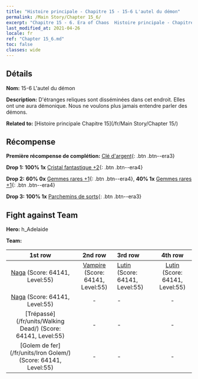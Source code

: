 ```yaml
---
title: "Histoire principale - Chapitre 15 - 15-6 L'autel du démon"
permalink: /Main Story/Chapter 15_6/
excerpt: "Chapitre 15 - 6. Era of Chaos  Histoire principale - Chapitre 15_6. 15-6 L'autel du démon"
last_modified_at: 2021-04-26
locale: fr
ref: "Chapter 15_6.md"
toc: false
classes: wide
---
```


## Détails

 **Nom:** 15-6 L'autel du démon

 **Description:** D'étranges reliques sont disséminées dans cet endroit. Elles ont une aura démonique. Nous ne voulons plus jamais entendre parler des démons.

 **Related to:** [Histoire principale Chapitre 15](/fr/Main Story/Chapter 15/)

## Récompense

 **Première récompense de complétion:** [Clé d'argent](/ItemsFR/con_693/){: .btn .btn--era3}

 **Drop 1:** **100% 1x** [Cristal fantastique +2](/ItemsFR/mat_52/){: .btn .btn--era4}

 **Drop 2:** **60% 0x** [Gemmes rares +1](/ItemsFR/mat_44/){: .btn .btn--era4}, **40% 1x** [Gemmes rares +1](/ItemsFR/mat_44/){: .btn .btn--era4}

 **Drop 3:** **100% 1x** [Parchemins de sorts](/ItemsFR/con_694/){: .btn .btn--era3}


## Fight against Team
 **Hero:** h_Adelaide

 **Team:**


  | 1st row | 2nd row | 3rd row | 4th row |
  |:----:|:----:|:----|:----:|
  | [Naga](/fr/units/Naga/) (Score: 64141, Level:55)  | [Vampire](/fr/units/Vampire/) (Score: 64141, Level:55)  | [Lutin](/fr/units/Gremlin/) (Score: 64141, Level:55)  | [Lutin](/fr/units/Gremlin/) (Score: 64141, Level:55)  |
  | [Naga](/fr/units/Naga/) (Score: 64141, Level:55)  | - | - | - |
  | [Trépassé](/fr/units/Walking Dead/) (Score: 64141, Level:55)  | - | - | - |
  | [Golem de fer](/fr/units/Iron Golem/) (Score: 64141, Level:55)  | - | - | - |


